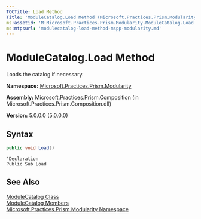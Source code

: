 ```yaml
---
TOCTitle: Load Method
Title: 'ModuleCatalog.Load Method (Microsoft.Practices.Prism.Modularity)'
ms:assetid: 'M:Microsoft.Practices.Prism.Modularity.ModuleCatalog.Load'
ms:mtpsurl: 'modulecatalog-load-method-mspp-modularity.md'
---
```


# ModuleCatalog.Load Method

Loads the catalog if necessary.

**Namespace:** [Microsoft.Practices.Prism.Modularity](/patterns-practices/reference/mspp-modularity-namespace)

**Assembly:** Microsoft.Practices.Prism.Composition (in Microsoft.Practices.Prism.Composition.dll)

**Version:** 5.0.0.0 (5.0.0.0)

## Syntax

```C#
public void Load()
```

```VB
'Declaration
Public Sub Load
```

## See Also

[ModuleCatalog Class](/patterns-practices/reference/modulecatalog-class-mspp-modularity)<br/>
[ModuleCatalog Members](/patterns-practices/reference/modulecatalog-members-mspp-modularity)<br/>
[Microsoft.Practices.Prism.Modularity Namespace](/patterns-practices/reference/mspp-modularity-namespace)